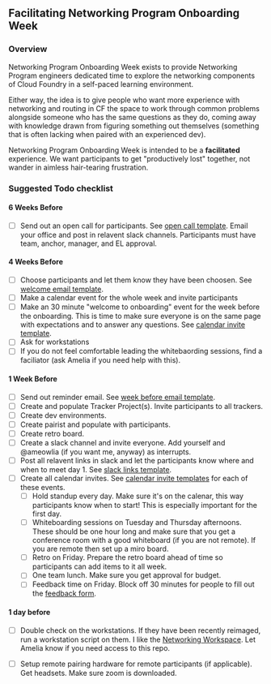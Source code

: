 ## Facilitating Networking Program Onboarding Week

### Overview
Networking Program Onboarding Week exists to provide Networking Program engineers dedicated time to explore the networking components of Cloud Foundry in a self-paced learning environment.

Either way, the idea is to give people who want more experience with networking and routing in CF the space to work through common problems alongside someone who has the same questions as they do, coming away with knowledge drawn from figuring something out themselves (something that is often lacking when paired with an experienced dev).

Networking Program Onboarding Week is intended to be a **facilitated** experience. We want participants to get "productively lost" together, not wander in aimless hair-tearing frustration. 

### Suggested Todo checklist

#### 6 Weeks Before
- [ ] Send out an open call for participants. See [open call template](/templates/open-call-template.md). Email your office and post in relavent slack channels. Participants must have team, anchor, manager, and EL approval.

#### 4 Weeks Before
- [ ] Choose participants and let them know they have been choosen. See [welcome email template](/templates/welcome-email-template.md).
- [ ] Make a calendar event for the whole week and invite participants
- [ ] Make an 30 minute "welcome to onboarding" event for the week before the onboarding. This is time to make sure everyone is on the same page with expectations and to answer any questions. See [calendar invite template](/templates/calendar-invite-templates.md).
- [ ] Ask for workstations
- [ ] If you do not feel comfortable leading the whitebaording sessions, find a faciliator (ask Amelia if you need help with this).

#### 1 Week Before
- [ ] Send out reminder email. See [week before email template](/templates/week-before-email-template.md).
- [ ] Create and populate Tracker Project(s). Invite participants to all trackers.
- [ ] Create dev environments.
- [ ] Create pairist and populate with participants. 
- [ ] Create retro board.
- [ ] Create a slack channel and invite everyone. Add yourself and @ameowlia (if you want me, anyway) as interrupts.
- [ ] Post all relavent links in slack and let the participants know where and when to meet day 1. See [slack links template](/templates/slack-link-template.md).
- [ ] Create all calendar invites. See [calendar invite templates](/templates/calendar-invite-templates.md) for each of these events.
  - [ ] Hold standup every day. Make sure it's on the calenar, this way participants know when to start! This is especially important for the first day.
  - [ ] Whiteboarding sessions on Tuesday and Thursday afternoons. These should be one hour long and make sure that you get a conference room with a good whiteboard (if you are not remote). If you are remote then set up a miro board.
  - [ ] Retro on Friday. Prepare the retro board ahead of time so participants can add items to it all week.
  - [ ] One team lunch. Make sure you get approval for budget.
  - [ ] Feedback time on Friday. Block off 30 minutes for people to fill out the [feedback form](https://docs.google.com/forms/d/e/1FAIpQLSc4_cMKZh283_gM4T6BRkny9YXpLYhxrY9mP1tMv4y0SvkrGQ/viewform?usp=sf_link).

#### 1 day before
- [ ] Double check on the workstations. If they have been recently reimaged, run a workstation script on them. I like the [Networking Workspace](https://github.com/cloudfoundry/networking-workspace). Let Amelia know if you need access to this repo.
- [ ] Setup remote pairing hardware for remote participants (if applicable). Get headsets. Make sure zoom is downloaded. 

